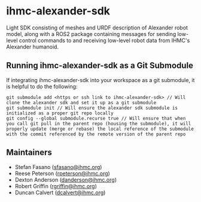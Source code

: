 # ihmc-alexander-sdk
Light SDK consisting of meshes and URDF description of Alexander robot model, along with a ROS2 package containing messages for sending low-level control commands to and receiving low-level robot data from IHMC's Alexander humanoid.

## Running ihmc-alexander-sdk as a Git Submodule
If integrating ihmc-alexander-sdk into your workspace as a git submodule, it is helpful to do the following:
```
git submodule add <https or ssh link to ihmc-alexander-sdk> // Will clone the alexander sdk and set it up as a git submodule
git submodule init // Will ensure the alexander sdk submodule is initialized as a proper git repo locally
git config --global submodule.recurse true // Will ensure that when you call git pull in the parent repo (housing the submodule), it will properly update (merge or rebase) the local reference of the submodule with the commit referenced by the remote version of the parent repo
```
## Maintainers
* Stefan Fasano (sfasano@ihmc.org)
* Reese Peterson (rpeterson@ihmc.org)
* Dexton Anderson (danderson@ihmc.org)
* Robert Griffin (rgriffin@ihmc.org)
* Duncan Calvert (dcalvert@ihmc.org)

